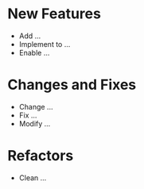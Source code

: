 # New Features

- Add ...
- Implement to ...
- Enable ...

# Changes and Fixes

- Change ...
- Fix ...
- Modify ...

# Refactors

- Clean ...

